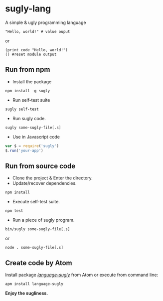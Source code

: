 sugly-lang
==========
A simple &amp; ugly programming language

```sugly
"Hello, world!" # value ouput

```
or
```sugly
(print code "Hello, world!")
() #reset module output
```

Run from npm
------------
- Install the package
```
npm install -g sugly
```
- Run self-test suite
```
sugly self-test
```
- Run sugly code.
```
sugly some-sugly-file[.s]
```
- Use in Javascript code
```javascript
var $ = require('sugly')
$.run('your-app')
```

Run from source code
--------------------
- Clone the project & Enter the directory.  
- Update/recover dependencies.
```
npm install
```
- Execute self-test suite.
```
npm test
```
- Run a piece of sugly program.  
```
bin/sugly some-sugly-file[.s]
```
or
```
node . some-sugly-file[.s]
```

Create code by Atom
--------------------
Install package [*language-sugly*](https://github.com/NirlStudio/language-sugly) from Atom or execute from command line:
```
apm install language-sugly
```

**Enjoy the sugliness.**
